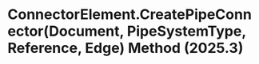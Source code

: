 # ConnectorElement.CreatePipeConnector(Document, PipeSystemType, Reference, Edge) Method (2025.3)

﻿